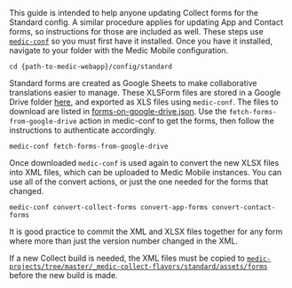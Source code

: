 This guide is intended to help anyone updating Collect forms for the Standard config. A similar procedure applies for updating App and Contact forms, so instructions for those are included as well. These steps use [`medic-conf`](https://github.com/medic/medic-conf) so you must first have it installed. Once you have it installed, navigate to your folder with the Medic Mobile configuration.
```
cd {path-to-medic-webapp}/config/standard
```

Standard forms are created as Google Sheets to make collaborative translations easier to manage. These XLSForm files are stored in a Google Drive folder [here](https://drive.google.com/drive/folders/0B49l2yegOFn7czYtZU1ncGEzYkU), and exported as XLS files using `medic-conf`. The files to download are listed in [forms-on-google-drive.json](https://github.com/medic/medic-webapp/blob/master/config/standard/forms-on-google-drive.json).  Use the `fetch-forms-from-google-drive` action in medic-conf to get the forms, then follow the instructions to authenticate accordingly.

```
medic-conf fetch-forms-from-google-drive
```

Once downloaded `medic-conf` is used again to convert the new XLSX files into XML files, which can be uploaded to Medic Mobile instances. You can use all of the convert actions, or just the one needed for the forms that changed.

```
medic-conf convert-collect-forms convert-app-forms convert-contact-forms
```

It is good practice to commit the XML and XLSX files together for any form where more than just the version number changed in the XML.

If a new Collect build is needed, the XML files must be copied to [`medic-projects/tree/master/_medic-collect-flavors/standard/assets/forms`](https://github.com/medic/medic-projects/tree/master/_medic-collect-flavors/standard/assets/forms) before the new build is made.

